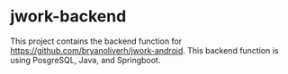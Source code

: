 # jwork-backend

This project contains the backend function for https://github.com/bryanoliverh/jwork-android. This backend function is using PosgreSQL, Java, and Springboot.
